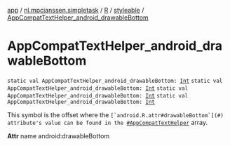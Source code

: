 [app](../../../index.md) / [nl.mpcjanssen.simpletask](../../index.md) / [R](../index.md) / [styleable](index.md) / [AppCompatTextHelper_android_drawableBottom](.)

# AppCompatTextHelper_android_drawableBottom

`static val AppCompatTextHelper_android_drawableBottom: `[`Int`](https://kotlinlang.org/api/latest/jvm/stdlib/kotlin/-int/index.html)
`static val AppCompatTextHelper_android_drawableBottom: `[`Int`](https://kotlinlang.org/api/latest/jvm/stdlib/kotlin/-int/index.html)
`static val AppCompatTextHelper_android_drawableBottom: `[`Int`](https://kotlinlang.org/api/latest/jvm/stdlib/kotlin/-int/index.html)
`static val AppCompatTextHelper_android_drawableBottom: `[`Int`](https://kotlinlang.org/api/latest/jvm/stdlib/kotlin/-int/index.html)

This symbol is the offset where the ``[`android.R.attr#drawableBottom`](#) attribute's value can be found in the ``[`#AppCompatTextHelper`](-app-compat-text-helper.md) array.

**Attr**
name android:drawableBottom

